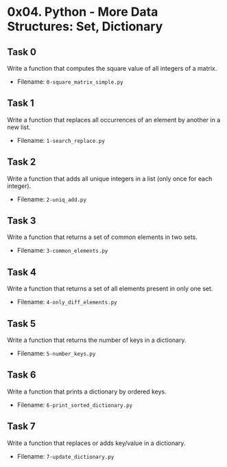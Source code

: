 # 0x04. Python - More Data Structures: Set, Dictionary
## Task 0
Write a function that computes the square value of all integers of a matrix.
- Filename: `0-square_matrix_simple.py`
## Task 1
Write a function that replaces all occurrences of an element by another in a new list.
- Filename: `1-search_replace.py`
## Task 2
Write a function that adds all unique integers in a list (only once for each integer).
- Filename: `2-uniq_add.py`
## Task 3
Write a function that returns a set of common elements in two sets.
- Filename: `3-common_elements.py`
## Task 4
Write a function that returns a set of all elements present in only one set.
- Filename: `4-only_diff_elements.py`
## Task 5
Write a function that returns the number of keys in a dictionary.
- Filename: `5-number_keys.py`
## Task 6
Write a function that prints a dictionary by ordered keys.
- Filename: `6-print_sorted_dictionary.py`
## Task 7
Write a function that replaces or adds key/value in a dictionary.
- Filename: `7-update_dictionary.py`

